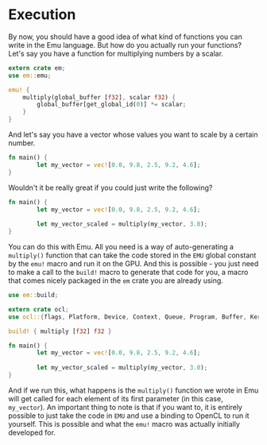 # Execution
By now, you should have a good idea of what kind of functions you can write in the Emu language. But how do you actually run your functions? Let's say you have a function for multiplying numbers by a scalar.
```rust
extern crate em;
use em::emu;

emu! {
	multiply(global_buffer [f32], scalar f32) {
		global_buffer[get_global_id(0)] *= scalar;
	}
}
```
And let's say you have a vector whose values you want to scale by a certain number.
```rust
fn main() {
        let my_vector = vec![0.0, 9.8, 2.5, 9.2, 4.6];
}
```
Wouldn't it be really great if you could just write the following?
```rust
fn main() {
        let my_vector = vec![0.0, 9.8, 2.5, 9.2, 4.6];
        
        let my_vector_scaled = multiply(my_vector, 3.0);
}
```
You can do this with Emu. All you need is a way of auto-generating a `multiply()` function that can take the code stored in the `EMU` global constant by the `emu!` macro and run it on the GPU. And this is possible - you just need to make a call to the `build!` macro to generate that code for you, a macro that comes nicely packaged in the `em` crate you are already using.
```rust
use em::build;

extern crate ocl;
use ocl::{flags, Platform, Device, Context, Queue, Program, Buffer, Kernel};

build! { multiply [f32] f32 }
```
```rust
fn main() {
        let my_vector = vec![0.0, 9.8, 2.5, 9.2, 4.6];
        
        let my_vector_scaled = multiply(my_vector, 3.0);
}
```
And if we run this, what happens is the `multiply()` function we wrote in Emu will get called for each element of its first parameter (in this case, `my_vector`). An important thing to note is that if you want to, it is entirely possible to just take the code in `EMU` and use a binding to OpenCL to run it yourself. This is possible and what the `emu!` macro was actually initially developed for.

